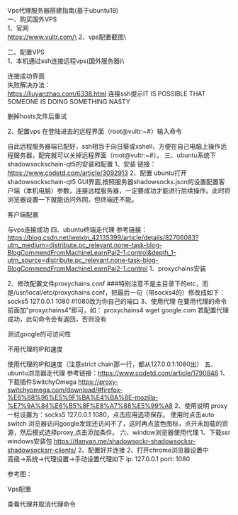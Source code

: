 Vps代理服务器搭建指南(基于ubuntu18)\
一、购买国外VPS\
1、官网\
https://www.vultr.com/\
2、vps配置截图\
 
二、配置VPS\
1、本机通过ssh连接远程vps(国外服务器)\
 
连接成功界面\
失败解决办法：\
https://liuyanzhao.com/6338.html
连接ssh提示IT IS POSSIBLE THAT SOMEONE IS DOING SOMETHING NASTY
 
删掉hosts文件后重试



2、配置vps
在登陆进去的远程界面（root@vultr:~#）输入命令




自此远程服务器端已配好，ssh相当于向日葵或xshell，方便在自己电脑上操作远程服务器，配完就可以关掉远程界面（root@vultr:~#）。
三、ubuntu系统下shadowsockschain-qt5的安装和配置
1、安装
链接：https://www.codetd.com/article/3092913
2、配置
ubuntu打开shadowsockschain-qt5 GUI界面,按照服务器shadowsocks.json的设置配置客户端（本机电脑）参数，连接远程服务器，一定要成功才能进行后续操作。此时将浏览器设置一下就能访问外网，但终端还不能。

 
客户端配置


 
与vps连接成功
四、ubuntu终端走代理
参考链接：
https://blog.csdn.net/weixin_42135399/article/details/82706083?utm_medium=distribute.pc_relevant.none-task-blog-BlogCommendFromMachineLearnPai2-1.control&depth_1-utm_source=distribute.pc_relevant.none-task-blog-BlogCommendFromMachineLearnPai2-1.control
1、proxychains安装





2、修改配置文件proxychains.conf
###特别注意不是主目录下的etc，而是/usr/local/etc/proxychains.conf，把最后一句（带socks4的）修改成如下：
socks5  127.0.0.1 1080  #1080改为你自己的端口
3、使用代理
在要用代理的命令前面加"proxychains4"即可，如：
proxychains4 wget google.com
若配置代理成功，此句命令会有返回，否则没有
 
测试google的可访问性
 
不用代理的IP和速度
 
使用代理的IP和速度（注意strict chain那一行，都从127.0.0.1:1080出）
五、ubuntu浏览器走代理
参考链接：https://www.codetd.com/article/1790848
1、下载插件SwitchyOmega 
https://proxy-switchyomega.com/download/#firefox-%E6%88%96%E5%9F%BA%E4%BA%8E-mozilla-%E7%9A%84%E6%B5%8F%E8%A7%88%E5%99%A8
2、使用说明
proxy一栏设置为：socks5 127.0.0.1 1080，点击应用选项保存。
使用时点击auto switch 
浏览器访问google发现还访问不了，这时再点蓝色图标，点开未加载的资源，然后模式选择proxy,点击添加条件。
六、window浏览器使用代理
1、下载ssr windows安装包
https://tlanyan.me/shadowsockr-shadowsocksr-shadowsocksrr-clients/
2、配置好并连接
2、打开chrome浏览器设置中  
高级→系统→代理设置→手动设置代理如下
ip:   127.0.0.1
port: 1080


参考图：

 
Vps配置

 
查看代理并取消代理命令
